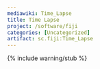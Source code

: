 ```yaml
---
mediawiki: Time_Lapse
title: Time Lapse
project: /software/fiji
categories: [Uncategorized]
artifact: sc.fiji:Time_Lapse
---
```


{% include warning/stub %}




